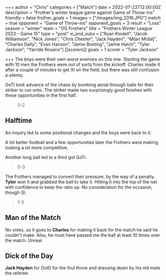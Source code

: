 +++
author = "Chris"
categories = ["Match"]
date = 2022-07-23T12:00:00Z
description = "Frother's winter league game against Game of Throw-ins"
friendly = false
frother_goals = 1
images = ["/images/img_3316.JPG"]
match = true
opponent = "Game of Throw-ins"
opponent_goals = 3
result = "Loss"
season = "winter"
team = "OG Frothers"
title = "Frothers Winter League 2022 - Game 15"
type = "post"
xi_and_subs = ["Ryan Kindell", "Jacob Williamson", "Nick Jones", "Chris Chester", "Jack Hayden", "Milan Mrdalj", "Charles Daily", "Evan Hanson", "Jamie Bunting", "Jamie Hatch", "Tyler Jackson", "Yarride Rosario"]
[[scorers]]
goals = 1
scorer = "Tyler Jackson"

+++
The boys were their own worst enemies on this one. Starting the game with 10 men the Frothers were out of sorts from the kickoff. Charles made it after a couple of minutes to get XI on the field, but there was still confusion a-plenty.

GoTI took advance of the chaos by bombing aerial through balls for their striker to run onto. The striker made two surprisingly good finishes with these opportunities in the first half.

> 0-2

## Halftime

An inquiry led to some positional changes and the boys were back to it.

A lot better football and a few opportunities later the Frothers were making looking a lot more competitive.

Another long ball led to a third got GoTi.

> 0-3

The Frothers managed to convert their pressure, by the way of a penalty. **Tyler** won it and grabbed the ball to take it. Hitting it into the top of the net with confidence to keep the ratio up. No consideration for the occasion, though 😢.

> 1-3

## Man of the Match

No votes, so it goes to **Charles** for making it back for the match he said he couldn't make. Also, he must have passed me the ball at least 10 times over the match. Unreal.

## Dick of the Day

**Jack Hayden** for DotD for the foul throw and dressing down by his old mate the referee.